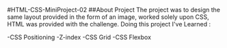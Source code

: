 #HTML-CSS-MiniProject-02
##About Project
The project was to design the same layout provided in the form of an image, worked solely upon CSS, HTML was provided with the challenge. Doing this project I've Learned :


-CSS Positioning
-Z-index
-CSS Grid
-CSS Flexbox
